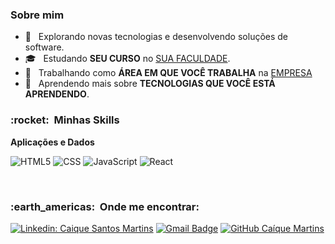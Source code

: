 <h3> Sobre mim </h3>

- 🤔 &nbsp; Explorando novas tecnologias e desenvolvendo soluções de software.
- 🎓 &nbsp; Estudando **SEU CURSO** no <a href="link da sua faculdade">SUA FACULDADE</a>.
- 💼 &nbsp; Trabalhando como **ÁREA EM QUE VOCÊ TRABALHA** na <a href="LINK DA EMPRESA">EMPRESA</a>
- 🌱 &nbsp; Aprendendo mais sobre **TECNOLOGIAS QUE VOCÊ ESTÁ APRENDENDO**.

<h3> :rocket: &nbsp;Minhas Skills </h3>

**Aplicações e Dados**

  ![HTML5](https://img.shields.io/badge/-HTML5-333333?style=flat&logo=HTML5)
  ![CSS](https://img.shields.io/badge/-CSS-333333?style=flat&logo=CSS3&logoColor=1572B6)
   ![JavaScript](https://img.shields.io/badge/-JavaScript-333333?style=flat&logo=javascript)
  ![React](https://img.shields.io/badge/-React-333333?style=flat&logo=react)

<br/>

<h3> :earth_americas: &nbsp;Onde me encontrar: </h3> 

[![Linkedin: Caique Santos Martins](https://img.shields.io/badge/-Caíque_Martins-blue?style=flat-square&logo=Linkedin&logoColor=white&link=https://www.linkedin.com/in/caiquemartinsdev/)](https://www.linkedin.com/in/caiquemartinsdev/)
[![Gmail Badge](https://img.shields.io/badge/-caiquemartins.dev@gmail.com-006bed?style=flat-square&logo=Gmail&logoColor=white&link=mailto:caiquemartins.dev@gmail.com)](mailto:caiquemartins.dev@gmail.com)
[![GitHub Caíque Martins]( https://img.shields.io/github/followers/caiquemartinsdev?label=follow&style=social)](https://github.com/caiquemartinsdev)
